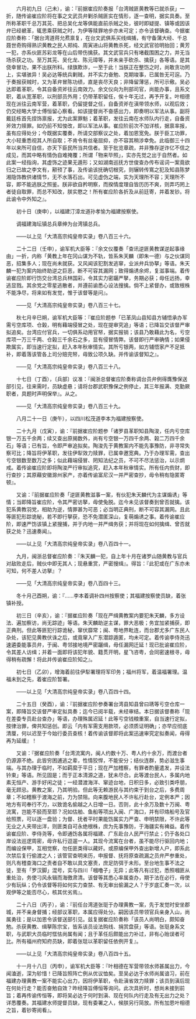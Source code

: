 <!-- { "loadSidebar": true } -->
　　六月初九日（己未），谕：『前据崔应阶奏报「台湾贼匪黄教等已就杀获」一折，随传谕崔应阶将在事之文武员弁剿杀贼匪实在情形，逐一查明，据实具奏。至所称革职千总万其茪、把总吴化龙等俱能直前杀贼之处，彼时即疑提、镇等或因该弁已经褫革，辄思乘获贼之时，为伊等赎罪地步亦未可定；亦令该督确查。今据崔应阶奏称：「据台湾道蒋允焄禀复，在台文武俱系买线缉捕，有守备蒲大经、千总聂世奇购得熟识黄教之民人郑纯、周寅进山将黄教杀死，经文武官验明抬回；黄芳一犯，亦系伙匪苏彩龙等在山后带伤擒获。其文武官兵只有堵截围困之力，并无当场杀获之功。至万其茪、吴化龙、陈元璋等，并未亲手砍杀、擒获」各等语。是其侥幸冒功，果不出朕所料。绿旗欺诈，一至于此！当朕正在整饬之时，尚敢贪功罔上，实堪骇异！吴必达等统兵剿贼，并不实力奋勉、克期竣事，已属咎无可逭。乃于奏报获贼时，又为革弁冒陈功绩，直是丧尽天良；非降留薄惩，所可示儆。吴必达即着革职，令其自备资斧往云南效力。余文仪向为刑部司官，尚能办事，且系文职，着从宽革职，以刑部员外用；仍带革职留任，俟十年无过，再予开复。叶相德现在派往云南军营，着革职，仍留提督之任，自备资斧在滇带领水师，以观后效；仍交经略大学士傅恒留心察看。如该提督尚不奋感出力，即奏明以军法从事。副将戴廷栋首先捏饰禀报，尤为此案罪魁；着革职，发往云南在水师队内行走，自备资斧效力赎罪。如仍前不知悛改，即以军法从事。崔应阶前次不加详核，据禀率报，虽有应得处分；今既据实覆奏，所请交部察议之处，着加恩宽免。朕于臣工功罪，大小轻重悉视其人所自取；不肯令有丝毫屈抑，亦不容其稍涉幸免。此临御三十四年以来所可自信，亦天下臣民所当共信者。至于批览章疏，并非豫存逆诈亿不信之成见，而其中略有情伪自难掩覆；所谓「物来毕照」，实亦先觉之出于自然者。如此案一经指询，其虚饰之迹果无遁形；又如湖南巡抚方世俊查办传布谣词一案竟欲归之已故之李文有，颟顸了事，及传谕该抚确切根究，则辗转传窵之犯及知县陈梦湘隐饰教供诸情节，无不水落石出。可见虚伪之端，实为天理所不容；天理所不容，即不能逃朕之照鉴。朕非欲自矜明察，而揆情度理自皆历历不爽，则弄巧罔上者徒自取罪，而总不知改，朕实愍之！所有崔应阶各折及从前廷寄，并着发钞。将此谕令中外知之』。 

　　初十日（庚申），以福建汀漳龙道孙孝愉为福建按察使。 

　　调福建海坛镇总兵章绅为台湾镇总兵。 

　　——以上见「大清高宗纯皇帝实录」卷八百三十六。 

　　二十二日（壬申），谕军机大臣等：『余文仪覆奏「查讯逆匪黄教谋逆起事缘由」一折，内称「黄教上年在冈山谋为不轨，皆系朱天麟（即朱一德）与之伙谋同恶，招集多人；现在尚未就获。又风闻该犯割发逃窜，业派弁兵协拏」等语。朱天麟一犯为案内始终助逆之巨恶，断不可容其漏网；致得煽诱余烬，复滋事端。着传谕崔应阶即行饬交台湾总兵林国彩，令其实力密躧严拏，务期必获；毋任远扬，幸逃显戮。其余党之零星逃散者，并遵前谕悉心设法搜擒。倘不上紧督办，或致根株不能净尽，将来如有发觉，惟于该督等是问』。 

　　——见「大清高宗纯皇帝实录」卷八百三十七。 

　　秋七月辛巳朔，谕军机大臣等：『崔应阶题参「已革凤山县知县方辅悟承办军需亏空库项、仓榖，明有藉端侵冒之处，现在提审究追」等语；已降旨交该督严审拟追矣。台湾应付官兵，一切俱系动用官帑，据实报销；该县乃敢藉此为名，亏空库项一万三千两、仓榖三千余石之多，显有侵冒情弊。该督即行严审确情；如果侵欺属实，即当速行定拟，赶入本年秋审情实。其所亏银两，如方辅悟家产不足抵补，即着落该管各上司分赔完帑，毋致公项久缺。并传谕该督知之』。 

　　——见「大清高宗纯皇帝实录」卷八百三十八。 

　　十七日（丁酉），〔兵部〕议准：『闽浙总督崔应阶奏称调台员弁例得膺豫保送部引见，往来需时，员缺虚悬；请将台郡武职豫保之例停止，其三年报满、克勤厥职者，具题时声明保举』。从之。 

　　——见「大清高宗纯皇帝实录」卷八百三十九。 

　　八月二十一日（庚午），以四川松茂道李本为福建按察使。 

　　二十九月（戊寅），谕：『前据崔应阶题参「诸罗县革职知县陶浚，任内亏空库银一万五千余两；续又查出原揭数外，尚有亏空银一万四千余两、榖二万四千余石」等语；已有旨，令即严审追拟矣。陶浚先于黄教案内不能先事豫防，非寻常失察可比；降旨将伊革职，发往伊犁效力赎罪，已属幸邀宽典。乃于办理军需，查出亏空银数至数万之多；似此藉端侵冒、罔知法纪之员，不可不尽法惩治，以示炯戒。着传谕崔应阶即将陶浚严行审拟追究，赶入本年秋审情实。所有任内赀财，即行查抄；其原藉安徽滁州家产，亦着传谕富尼汉一并严密查抄，毋令稍有隐匿寄顿』。 

　　又谕：『前据崔应阶奏「逆匪黄教滋事一案，有伙犯朱天麟代为主谋煽诱」等情；当即降旨崔应阶，令其严密访拏，毋使兔脱。迄今未见该督奏到曾否就擒。该犯系黄教羽党，相助为逆，情罪甚为可恶；必当明正典刑，断不可容其漏网。且此等匪犯形踪诡秘，若不即行拏获，恐不免潜匿深山，复萌煽诱之事。着传谕崔应阶，即速严饬该镇上紧搜捕，并于内地一并严缉务获；并将现在如何擒缉、曾否就获之处？迅速奏闻』。 

　　——以上见「大清高宗纯皇帝实录」卷八百四十一。 

　　九月，闽浙总督崔应阶奏：『朱天麟一犯，自上年十月在诸罗山随黄教与官兵对敌败走后，贼伙中即无其人；现悬重赏，严密搜缉』。得旨：『此犯或在广东亦未可知，何不差人访拏』？ 

　　——见「大清高宗纯皇帝实录」卷八百四十三。 

　　冬十月己酉朔，谕：『……李本着调补四州按察使；其福建按察使员缺，着张镇补授。 

　　初三日（辛亥），谕：『据崔应阶奏「现在严缉黄教案内要犯朱天麟，多方设法、遍加察访，尚无踪迹」等语。朱天麟助逆主谋，罪大恶极；务宜加紧捕获，即正典刑。但此等匪犯行踪诡秘，窜伏靡常；闽、粤地界毗连，而台郡尤多广东民人杂处，该犯见黄教伏诛之后，或竟窜入广东潜踪遁匿，均未可定。着传谕李侍尧迅速遴委能事员弁，于闽、粤邻接地境严密躧缉，毋任漏网迁延！现已批谕崔应阶，令其差人访缉；并着一面即将该犯年貌、籍贯开明，星飞咨粤，会同密速根寻，毋得稍有疏懈！将此并传谕崔应阶知之』。 

　　初七日（乙卯），增海着前往伊犁署理将军印务；福州将军，着温福署理。温福未到之先，着崔应阶暂署。 

　　——以上见「大清高宗纯皇帝实录」卷八百四十四。 

　　二十五日（癸酉），谕：『前据崔应阶参奏署台湾县知县曾曰琇等亏空仓库一案，即降旨交该督严审定拟具奏；迄今已阅半载，未经审结。本日据该督奏称「现在差委专员赴台查办」等语，办理殊属迟延！此等亏空钱粮重案，自当速行定拟，按律治罪，俾共知惩创。即云「内有军需支用款项，必须质证明确」；亦早应彻底清厘，何以迟至于今始行委员查核！着传谕该督即将此案迅速审究定拟奏闻，毋得再为延缓』！ 

　　又谕：『据崔应阶奏「台湾流寓内，闽人约数十万、粤人约十余万，而渡台者仍源源不绝。此皆穷困逋逃之辈，性情狡悍，不能安分；结伙连群，势必滋生事端。与其办理于临时，不如羁縻于平日；现在严加稽察，有罪者酌量遣发，并设法钤束」等语。所见固是；而于正本清源之道，犹未尽合。此等渡台民人，多属内地素无恒产、游手好闲之徒；一经潜渡海洋、窜迹台地，日积日多，必致引类呼朋，毫无顾忌。黄教之案，乃其明验。但此等无赖游民与其约束于到台之后，多费周章；不如稽察于渡海之前，力为禁阻。向来腹地民人不许私行赴台，定例本严；因地方有司奉行不力，以致诡名偷越之人日增一日。否则，此十余万及数十万闽、粤流寓，岂能不胫而至耶？况如估舶、鱼船等项出入闽、广海口，并有印烙船号及官给照票，可以逐一盘验；为督、抚者平时果能饬属实力严查、申明禁限，不许此等无业之人夹带出洋，则匪类自可永绝根株，庶为先事豫防，于海疆实有裨益。着传谕崔应阶、李侍尧等，令即通饬各属将福建、广东赴台人民严行禁止；仍于各处口岸设法巡逻周密，毋许私行逗遛一人。其现今流寓在台者，虽不能尽行驱回内地；而编设保甲，互相觉察，勿任匪类得以藏奸。或原编保甲外查出新增人户，即系此次禁后复行偷渡之人；该管官查明来历，申报督、抚将原查疏漏之员弁严参重处，则凡有稽查海口之责者自不敢以具文塞责，庶足防弭于未形。至台地生事不法之徒，至有「罗汉脚」混号，实与四川「嘓噜子」无异；此等凡有过犯，悉照嘓匪从重处治，务使刁风永辑而海徼肃清。该督等其悉心率属查办，期于法在必行，毋使少有玩纵；仍令该督等将如何实力查禁、有无审出偷漏之人？于岁底汇奏一次，以观伊等之能否尽心，核其优劣焉』。 

　　二十八日（丙子），谕：『前任台湾道张珽于办理黄教一案，先于发觉时安坐郡城，并不亲身督捕；经部议革职，本属应得处分。嗣因该员带领官兵亲身入山，尚属勇往；是以加恩令该督送部引见。兹复据崔应阶奏称「该员人尚明白，颇知奋勉。杀获黄教、缉拏陈宗宝，皆系该员设法购线、捐赏盘获」等语。张珽身系文职，与武职大员临时恇怯尚属有闻；且于革任后颇能出力补过，非有心贻误者可比。所有福州府知府员缺，即着张珽以革职留任依例开复』。 

　　——以上见「大清高宗纯皇帝实录」卷八百四十五。 

　　十一月十八日（丙申），谕军机大臣等：『叶相德在军营带领水师甚属出力，今闻溘逝，深为轸惜！已降旨照阵亡例从优议恤矣。至吴必达于水师尚属谙习，前在福建办理黄教一案不能实心出力，因将伊革职，令赴滇省效力赎罪；该员到滇后现在何处行走？能否奋勉自效？昨经降旨傅恒等询问。此次具折时，想尚未接到前旨；着再传谕传恒等，即将吴必达于何时到滇、现在何队内行走及有无出力之处？详悉覆奏。其福建水师提督员缺，现有委署之人，候朕另行简放。所有加恩叶相德之旨，着钞寄阅看』。 

